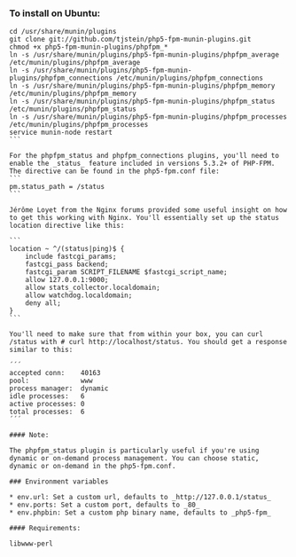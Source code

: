 ### To install on Ubuntu:

````
cd /usr/share/munin/plugins
git clone git://github.com/tjstein/php5-fpm-munin-plugins.git
chmod +x php5-fpm-munin-plugins/phpfpm_*
ln -s /usr/share/munin/plugins/php5-fpm-munin-plugins/phpfpm_average /etc/munin/plugins/phpfpm_average
ln -s /usr/share/munin/plugins/php5-fpm-munin-plugins/phpfpm_connections /etc/munin/plugins/phpfpm_connections
ln -s /usr/share/munin/plugins/php5-fpm-munin-plugins/phpfpm_memory /etc/munin/plugins/phpfpm_memory
ln -s /usr/share/munin/plugins/php5-fpm-munin-plugins/phpfpm_status /etc/munin/plugins/phpfpm_status
ln -s /usr/share/munin/plugins/php5-fpm-munin-plugins/phpfpm_processes /etc/munin/plugins/phpfpm_processes
service munin-node restart
```

For the phpfpm_status and phpfpm_connections plugins, you'll need to enable the _status_ feature included in versions 5.3.2+ of PHP-FPM. The directive can be found in the php5-fpm.conf file:
```
pm.status_path = /status
```

Jérôme Loyet from the Nginx forums provided some useful insight on how to get this working with Nginx. You'll essentially set up the status location directive like this:

```
location ~ ^/(status|ping)$ {
    include fastcgi_params;
    fastcgi_pass backend;
    fastcgi_param SCRIPT_FILENAME $fastcgi_script_name;
    allow 127.0.0.1:9000;
    allow stats_collector.localdomain;
    allow watchdog.localdomain;
    deny all;
}
```

You'll need to make sure that from within your box, you can curl /status with # curl http://localhost/status. You should get a response similar to this:

´´´
accepted conn:    40163
pool:             www
process manager:  dynamic
idle processes:   6
active processes: 0
total processes:  6
´´´

#### Note: 

The phpfpm_status plugin is particularly useful if you're using dynamic or on-demand process management. You can choose static, dynamic or on-demand in the php5-fpm.conf.

### Environment variables

* env.url: Set a custom url, defaults to _http://127.0.0.1/status_
* env.ports: Set a custom port, defaults to _80_
* env.phpbin: Set a custom php binary name, defaults to _php5-fpm_

#### Requirements:

libwww-perl